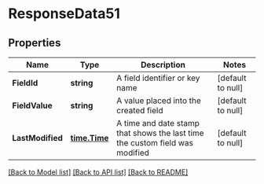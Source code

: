 # ResponseData51

## Properties
Name | Type | Description | Notes
------------ | ------------- | ------------- | -------------
**FieldId** | **string** | A field identifier or key name | [default to null]
**FieldValue** | **string** | A value placed into the created field | [default to null]
**LastModified** | [**time.Time**](time.Time.md) | A time and date stamp that shows the last time the custom field was modified | [default to null]

[[Back to Model list]](../README.md#documentation-for-models) [[Back to API list]](../README.md#documentation-for-api-endpoints) [[Back to README]](../README.md)

